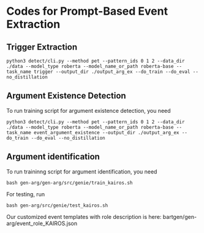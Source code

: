 # Codes for Prompt-Based Event Extraction

## Trigger Extraction
    python3 detect/cli.py --method pet --pattern_ids 0 1 2 --data_dir ./data --model_type roberta --model_name_or_path roberta-base --task_name trigger --output_dir ./output_arg_ex --do_train --do_eval --no_distillation

## Argument Existence Detection
To run training script for argument existence detection, you need

    python3 detect/cli.py --method pet --pattern_ids 0 1 2 --data_dir ./data --model_type roberta --model_name_or_path roberta-base --task_name event_argument_existence --output_dir ./output_arg_ex --do_train --do_eval --no_distillation

## Argument identification
To run traininng script for argument identification, you need

    bash gen-arg/gen-arg/src/genie/train_kairos.sh

For testing, run

    bash gen-arg/src/genie/test_kairos.sh 
 
Our customized event templates with role description is here: bartgen/gen-arg/event_role_KAIROS.json
